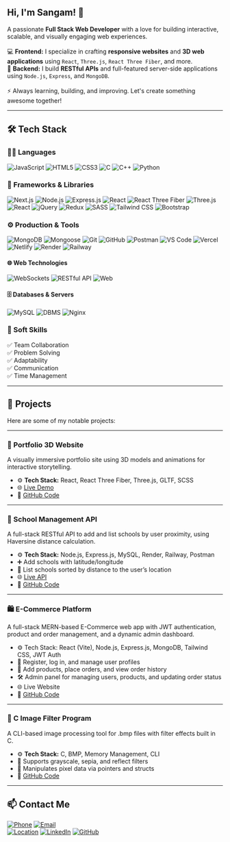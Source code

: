 <h2 align="left">Hi, I'm Sangam! 👋</h2>

<p align="left">
  A passionate <strong>Full Stack Web Developer</strong> with a love for building interactive, scalable, and visually engaging web experiences.  
  <br><br>
  💻 <span style="font-weight:bold;">Frontend:</span> I specialize in crafting <strong>responsive websites</strong> and <strong>3D web applications</strong> using <code>React</code>, <code>Three.js</code>, <code>React Three Fiber</code>, and more.
  <br>
  🚀 <span style="font-weight:bold;">Backend:</span> I build <strong>RESTful APIs</strong> and full-featured server-side applications using <code>Node.js</code>, <code>Express</code>, and <code>MongoDB</code>.
  <br><br>
  ⚡ Always learning, building, and improving. Let's create something awesome together!
</p>


---

## 🛠 Tech Stack

### 👨‍💻 Languages  
![JavaScript](https://img.shields.io/badge/-JavaScript-F7DF1E?logo=javascript&logoColor=000)  ![HTML5](https://img.shields.io/badge/-HTML5-E34F26?logo=html5&logoColor=fff)  ![CSS3](https://img.shields.io/badge/-CSS3-1572B6?logo=css3&logoColor=fff)  ![C](https://img.shields.io/badge/-C-A8B9CC?logo=c&logoColor=fff)  ![C++](https://img.shields.io/badge/-C++-00599C?logo=c%2B%2B&logoColor=fff)  ![Python](https://img.shields.io/badge/-Python-3776AB?logo=python&logoColor=fff)  


### 🧩 Frameworks & Libraries  
![Next.js](https://img.shields.io/badge/-Next.js-000000?logo=next.js&logoColor=white)  ![Node.js](https://img.shields.io/badge/-Node.js-339933?logo=node.js&logoColor=fff)  ![Express.js](https://img.shields.io/badge/-Express.js-000?logo=express&logoColor=fff)  ![React](https://img.shields.io/badge/-React-61DAFB?logo=react&logoColor=000)  ![React Three Fiber](https://img.shields.io/badge/-React%20Three%20Fiber-000?logo=three.js&logoColor=white)  ![Three.js](https://img.shields.io/badge/-Three.js-000000?logo=three.js&logoColor=white)  
![React](https://img.shields.io/badge/-React-61DAFB?logo=react&logoColor=000)  ![jQuery](https://img.shields.io/badge/-jQuery-0769AD?logo=jquery&logoColor=white)  ![Redux](https://img.shields.io/badge/-Redux-764ABC?logo=redux&logoColor=white)  ![SASS](https://img.shields.io/badge/-Sass-CC6699?logo=sass&logoColor=white)  ![Tailwind CSS](https://img.shields.io/badge/-Tailwind_CSS-38B2AC?logo=tailwind-css&logoColor=white)  ![Bootstrap](https://img.shields.io/badge/-Bootstrap-7952B3?logo=bootstrap&logoColor=white)


### ⚙️ Production & Tools  
![MongoDB](https://img.shields.io/badge/-MongoDB-47A248?logo=mongodb&logoColor=fff)  ![Mongoose](https://img.shields.io/badge/-Mongoose-880000?logo=mongoose&logoColor=fff)  ![Git](https://img.shields.io/badge/-Git-F05032?logo=git&logoColor=fff)  ![GitHub](https://img.shields.io/badge/-GitHub-181717?logo=github&logoColor=fff)  ![Postman](https://img.shields.io/badge/-Postman-FF6C37?logo=postman&logoColor=fff)  ![VS Code](https://img.shields.io/badge/-VS%20Code-007ACC?logo=visual-studio-code&logoColor=fff)  ![Vercel](https://img.shields.io/badge/-Vercel-000?logo=vercel&logoColor=fff)  ![Netlify](https://img.shields.io/badge/-Netlify-00C7B7?logo=netlify&logoColor=fff) ![Render](https://img.shields.io/badge/-Render-46E3B7?style=for-the-badge&logo=render&logoColor=black)
![Railway](https://img.shields.io/badge/-Railway-0B0D0E?style=for-the-badge&logo=railway&logoColor=white)

#### 🌐 Web Technologies  
![WebSockets](https://img.shields.io/badge/-WebSockets-000000?logo=websockets&logoColor=white)  ![RESTful API](https://img.shields.io/badge/-REST_API-FF6F00?logo=api&logoColor=white) ![Web](https://img.shields.io/badge/-Web_Development-4285F4?logo=google-chrome&logoColor=white)

#### 🗄️ Databases & Servers  
![MySQL](https://img.shields.io/badge/-MySQL-4479A1?logo=mysql&logoColor=white)  ![DBMS](https://img.shields.io/badge/-DBMS-4DB33D?logo=database&logoColor=white)  ![Nginx](https://img.shields.io/badge/-Nginx-009639?logo=nginx&logoColor=white)

### 💼 Soft Skills  
✅ Team Collaboration  
✅ Problem Solving  
✅ Adaptability  
✅ Communication  
✅ Time Management  

---
## 💼 Projects

Here are some of my notable projects:

---

### 🚀 Portfolio 3D Website  
A visually immersive portfolio site using 3D models and animations for interactive storytelling.

- ⚙️ **Tech Stack:** React, React Three Fiber, Three.js, GLTF, SCSS
- 🌐 [Live Demo](https://portfolio-3-d-neon-gamma.vercel.app)  
- 📂 [GitHub Code](https://github.com/falcon0124/portfolio-3d)

---

### 🏫 School Management API  
A full-stack RESTful API to add and list schools by user proximity, using Haversine distance calculation.

- ⚙️ **Tech Stack:** Node.js, Express.js, MySQL, Render, Railway, Postman
- ➕ Add schools with latitude/longitude
- 📍 List schools sorted by distance to the user’s location
- 🌐 [Live API](https://schooldb-api-ag2r.onrender.com/api/listSchools?latitude=25.6&longitude=85.1)  
- 📂 [GitHub Code](https://github.com/falcon0124/schoolDB) 

---

### 🛍️ E-Commerce Platform
A full-stack MERN-based E-Commerce web app with JWT authentication, product and order management, and a dynamic admin dashboard.

- ⚙️ Tech Stack: React (Vite), Node.js, Express.js, MongoDB, Tailwind CSS, JWT Auth
- 👤 Register, log in, and manage user profiles
- 🛒 Add products, place orders, and view order history
- 🛠️ Admin panel for managing users, products, and updating order status
- 🌐 Live Website
- 📂 [GitHub Code](https://github.com/falcon0124/E-commerce) 

---

### 🧪 C Image Filter Program  
A CLI-based image processing tool for .bmp files with filter effects built in C.

- ⚙️ **Tech Stack:** C, BMP, Memory Management, CLI
- 🎨 Supports grayscale, sepia, and reflect filters
- 🧠 Manipulates pixel data via pointers and structs
- 📂 [GitHub Code](https://github.com/falcon0124/Filter) 

---


## 📫 Contact Me

[![Phone](https://img.shields.io/badge/📞-Phone-blue?style=flat-square)](tel:+919113107680)  [![Email](https://img.shields.io/badge/✉️-Email-red?style=flat-square)](mailto:sangamsh04@gmail.com)  
[![Location](https://img.shields.io/badge/📍-Location-green?style=flat-square)](#)  [![LinkedIn](https://img.shields.io/badge/LinkedIn-0077B5?style=flat-square&logo=linkedin&logoColor=white)](https://www.linkedin.com/in/sangam911/)  [![GitHub](https://img.shields.io/badge/GitHub-181717?style=flat-square&logo=github&logoColor=white)](https://github.com/falcon0124)
